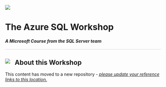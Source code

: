 ![](https://github.com/microsoft/sqlworkshops/blob/master/graphics/microsoftlogo.png?raw=true)

# The Azure SQL Workshop

#### <i>A Microsoft Course from the SQL Server team</i>

<p style="border-bottom: 1px solid lightgrey;"></p>

<h2><img style="float: left; margin: 0px 15px 15px 0px;" src="https://github.com/microsoft/sqlworkshops/blob/master/graphics/textbubble.png?raw=true"><b>     About this Workshop</b></h2>


This content has moved to a new repository - <a href="https://github.com/microsoft/sqlworkshops-azuresqlworkshop" target="_blank"><i> please update your reference links to this location.</i></a>
